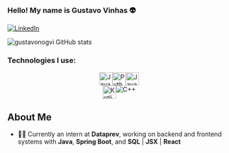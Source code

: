 ### Hello! My name is Gustavo Vinhas 👽
[![LinkedIn](https://img.shields.io/badge/LinkedIn-0077B5?style=for-the-badge&logo=linkedin&logoColor=white
)](https://www.linkedin.com/in/gustavo-vinhas-0ab143268?lipi=urn%3Ali%3Apage%3Ad_flagship3_profile_view_base_contact_details%3BzMmyAVypR2alltbBxQDLeA%3D%3D)

![gustavonogvi GitHub stats](https://github-readme-stats.vercel.app/api?username=gustavonogvi&show_icons=true&theme=dracula)

### Technologies I use:

<div style="display: flex; justify-content: center;">
    <img src="https://img.shields.io/badge/Java-ED8B00?style=for-the-badge&logo=openjdk&logoColor=white" alt="Java" height="30">
    <img src="https://img.shields.io/badge/Python-3776AB?style=for-the-badge&logo=python&logoColor=white" alt="Python" height="30">
    <img src="https://img.shields.io/badge/JavaScript-F7DF1E?style=for-the-badge&logo=javascript&logoColor=black" alt="JavaScript" height="30">
</div>
<div style="display: flex; justify-content: center;">
    <img src="https://img.shields.io/badge/Kotlin-0095D5?style=for-the-badge&logo=kotlin&logoColor=white" alt="Kotlin" height="30">
    <img src="https://img.shields.io/badge/C%2B%2B-00599C?style=for-the-badge&logo=c%2B%2B&logoColor=white" alt="C++">
</div>

## About Me
- 👨‍💻 Currently an intern at **Dataprev**, working on backend and frontend systems with **Java**, **Spring Boot**, and **SQL** | **JSX** | **React**
    
